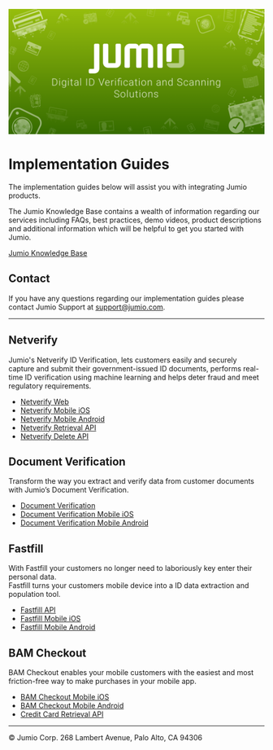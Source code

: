 ![Jumio](/images/jumio_feature_graphic.png)

# Implementation Guides

The implementation guides below will assist you with integrating Jumio products.<p>
The Jumio Knowledge Base contains a wealth of information regarding our services including FAQs, best practices, demo videos, product descriptions and additional information which will be helpful to get you started with Jumio.<p>

[Jumio Knowledge Base](https://support.jumio.com)

## Contact

If you have any questions regarding our implementation guides please contact Jumio Support at support@jumio.com.

---
## Netverify

Jumio's Netverify ID Verification, lets customers easily and securely capture and submit their government-issued ID documents, performs real-time ID verification using machine learning and helps deter fraud and meet regulatory requirements.

- [Netverify Web](/netverify/netverify-web.md)
- [Netverify Mobile iOS](https://github.com/Jumio/mobile-sdk-ios)
- [Netverify Mobile Android](https://github.com/Jumio/mobile-sdk-android)
- [Netverify Retrieval API](/netverify/netverify-retrieval-api.md)
- [Netverify Delete API](/netverify/netverify-delete-api.md)

## Document Verification

Transform the way you extract and verify data from customer documents with Jumio’s Document Verification.

- [Document Verification](/netverify/document-verification.md)
- [Document Verification Mobile iOS](https://github.com/Jumio/mobile-sdk-ios)
- [Document Verification Mobile Android](https://github.com/Jumio/mobile-sdk-android)

## Fastfill

With Fastfill your customers no longer need to laboriously key enter their personal data.<br>
Fastfill turns your customers mobile device into a ID data extraction and population tool.

- [Fastfill API](/netverify/fastfill-api.md)
- [Fastfill Mobile iOS](https://github.com/Jumio/mobile-sdk-ios)
- [Fastfill Mobile Android](https://github.com/Jumio/mobile-sdk-android)

## BAM Checkout

BAM Checkout enables your mobile customers with the easiest and most friction-free way to make purchases in your mobile app.

- [BAM Checkout Mobile iOS](https://github.com/Jumio/mobile-sdk-ios)
- [BAM Checkout Mobile Android](https://github.com/Jumio/mobile-sdk-android)
- [Credit Card Retrieval API](/bam-checkout/credit-card-retrieval-api.md)


---
&copy; Jumio Corp. 268 Lambert Avenue, Palo Alto, CA 94306
